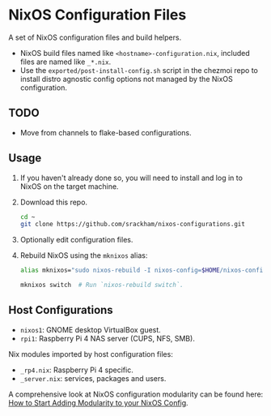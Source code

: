 # NixOS Configuration Files

A set of NixOS configuration files and build helpers.

- NixOS build files named like `<hostname>-configuration.nix`, included files are named like `_*.nix`.
- Use the `exported/post-install-config.sh` script in the chezmoi repo to install distro agnostic config options not managed by the NixOS configuration.


## TODO
- Move from channels to flake-based configurations.


## Usage
1. If you haven't already done so, you will need to install and log in to NixOS on the target machine.

2. Download this repo.
    ```sh
    cd ~
    git clone https://github.com/srackham/nixos-configurations.git
    ```
3. Optionally edit configuration files.
4. Rebuild NixOS using the `mknixos` alias:
    ```sh
    alias mknixos="sudo nixos-rebuild -I nixos-config=$HOME/nixos-configurations/$HOST-configuration.nix"

    mknixos switch  # Run `nixos-rebuild switch`.
    ```


## Host Configurations
- `nixos1`: GNOME desktop VirtualBox guest.
- `rpi1`: Raspberry Pi 4 NAS server (CUPS, NFS, SMB).

Nix modules imported by host configuration files:

- `_rp4.nix`: Raspberry Pi 4 specific.
- `_server.nix`: services, packages and users.

A comprehensive look at NixOS configuration modularity can be found here:
[How to Start Adding Modularity to your NixOS Config](https://www.youtube.com/watch?v=bV3hfalcSKs).

